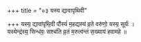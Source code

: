 +++
title = "०३ यस्य द्यावापृथिवी"

+++
यस्य॒ द्यावा॑पृथि॒वी पौंस्यं॑ म॒हद्यस्य॑ व्र॒ते वरु॑णो॒ यस्य॒ सूर्यः॑ ।  
यस्येन्द्र॑स्य॒ सिन्ध॑वः॒ सश्च॑ति व्र॒तं म॒रुत्व॑न्तं स॒ख्याय॑ हवामहे ॥